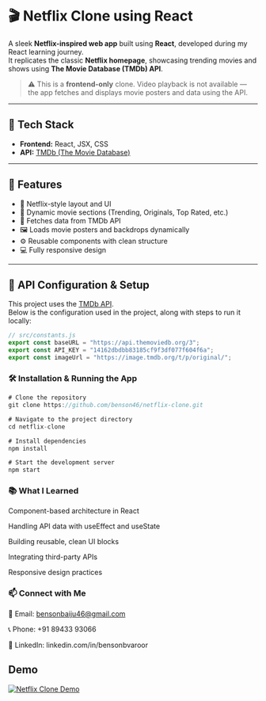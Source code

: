 # 🎬 Netflix Clone using React

A sleek **Netflix-inspired web app** built using **React**, developed during my React learning journey.  
It replicates the classic **Netflix homepage**, showcasing trending movies and shows using **The Movie Database (TMDb) API**.

> ⚠️ This is a **frontend-only** clone. Video playback is not available — the app fetches and displays movie posters and data using the API.

---

## 🚀 Tech Stack

- **Frontend:** React, JSX, CSS
- **API:** [TMDb (The Movie Database)](https://www.themoviedb.org/documentation/api)

---

## 📌 Features

- 🎥 Netflix-style layout and UI  
- 🔄 Dynamic movie sections (Trending, Originals, Top Rated, etc.)  
- 📡 Fetches data from TMDb API  
- 🖼️ Loads movie posters and backdrops dynamically  
- ⚙️ Reusable components with clean structure  
- 💻 Fully responsive design  

---

## 🔧 API Configuration & Setup

This project uses the [TMDb API](https://www.themoviedb.org/documentation/api).  
Below is the configuration used in the project, along with steps to run it locally:

```js
// src/constants.js
export const baseURL = "https://api.themoviedb.org/3";
export const API_KEY = "14162dbdbb83185cf9f3df077f604f6a";
export const imageUrl = "https://image.tmdb.org/t/p/original/";

```

### 🛠️ Installation & Running the App

```js
# Clone the repository
git clone https://github.com/benson46/netflix-clone.git

# Navigate to the project directory
cd netflix-clone

# Install dependencies
npm install

# Start the development server
npm start

```

### 📚 What I Learned
Component-based architecture in React

Handling API data with useEffect and useState

Building reusable, clean UI blocks

Integrating third-party APIs

Responsive design practices

### 📫 Connect with Me
📧 Email: bensonbaiju46@gmail.com

📞 Phone: +91 89433 93066

💼 LinkedIn: linkedin.com/in/bensonbvaroor




## Demo

[![Netflix Clone Demo](https://img.youtube.com/vi/P-xwuECsBes/0.jpg)](https://www.youtube.com/watch?v=P-xwuECsBes)